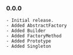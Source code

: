 ### 0.0.0
    - Initial release.
    - Added AbstractFactory
    - Added Builder
    - Added FactoryMethod
    - Added Prototype
    - Added Singleton
